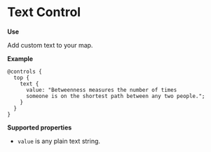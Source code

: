 # Text Control

**Use**

Add custom text to your map.

**Example**

```
@controls {
  top {
    text {
      value: "Betweenness measures the number of times
      someone is on the shortest path between any two people.";
    }
  }
}
```

**Supported properties**

* `value` is any plain text string.
